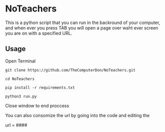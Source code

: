 # NoTeachers
This is a python script that you can run in the backround of your computer, and when ever you press TAB you will open a page over waht ever screen you are on with a specified URL.


## Usage

Open Terminal

```
git clone https://github.com/TheComputerDon/NoTeachers.git
```
```
cd NoTeachers
```
```
pip install -r requirements.txt
```
```
python3 run.py
```
Close window to end proccess


You can also consomize the url by going into the code and editing the 

url = ####
